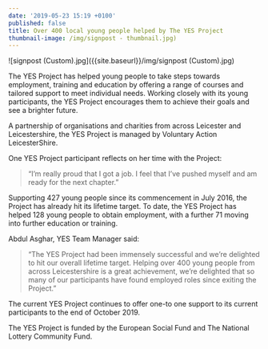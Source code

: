 ```yaml
---
date: '2019-05-23 15:19 +0100'
published: false
title: Over 400 local young people helped by The YES Project
thumbnail-image: /img/signpost - thumbnail.jpg)
---
```

![signpost (Custom).jpg]({{site.baseurl}}/img/signpost (Custom).jpg)

The YES Project has helped young people to take steps towards employment, training and education by offering a range of courses and tailored support to meet individual needs. Working closely with its young participants, the YES Project encourages them to achieve their goals and see a brighter future. 

A partnership of organisations and charities from across Leicester and Leicestershire, the YES Project is managed by Voluntary Action LeicesterShire. 

One YES Project participant reflects on her time with the Project: 

> “I’m really proud that I got a job. I feel that I’ve pushed myself and am ready for the next chapter.”

Supporting 427 young people since its commencement in July 2016, the Project has already hit its lifetime target. To date, the YES Project has helped 128 young people to obtain employment, with a further 71 moving into further education or training.

Abdul Asghar, YES Team Manager said: 

> “The YES Project had been immensely successful and we’re delighted to hit our overall lifetime target. Helping over 400 young people from across Leicestershire is a great achievement, we’re delighted that so many of our participants have found employed roles since exiting the Project.”

The current YES Project continues to offer one-to one support to its current participants to the end of October 2019.

The YES Project is funded by the European Social Fund and The National Lottery Community Fund. 


